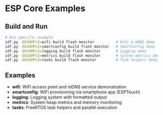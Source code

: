 # ESP Core Examples

## Build and Run

```bash
# Run specific example
idf.py -DEXAMPLE=wifi build flash monitor          # WiFi & mDNS demo
idf.py -DEXAMPLE=smartconfig build flash monitor   # SmartConfig demo
idf.py -DEXAMPLE=logging build flash monitor       # Logging demo
idf.py -DEXAMPLE=metrics build flash monitor       # System metrics demo
idf.py -DEXAMPLE=tasks build flash monitor         # Task helpers demo
```

## Examples

- **wifi**: WiFi access point and mDNS service demonstration
- **smartconfig**: WiFi provisioning via smartphone app (ESPTouch)
- **logging**: Logging system with formatted output
- **metrics**: System heap metrics and memory monitoring
- **tasks**: FreeRTOS task helpers and parallel execution
